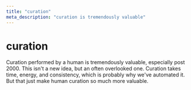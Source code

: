 ```yaml
---
title: "curation"
meta_description: "curation is tremendously valuable"
---
```


# curation

Curation performed by a human is tremendously valuable, especially post 2000.
This isn't a new idea, but an often overlooked one. Curation takes time, energy,
and consistency, which is probably why we've automated it. But that just make
human curation so much more valuable.
